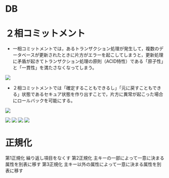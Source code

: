 # DB


# ２相コミットメント
- 一相コミットメントでは，あるトランザクション処理が発生して，複数のデータベースが更新されたときに片方がエラーを起こしてしまうと，更新処理に矛盾が起きてトランザクション処理の原則（ACID特性）である「原子性」と「一貫性」を満たさなくなってしまう。

![](../../PICTURE/DB/commit1.png)

- ２相コミットメントでは「確定することもできるし」「元に戻すこともできる」状態であるセキュア状態を作り出すことで，片方に異常が起こった場合にロールバックを可能にする。

![](../../PICTURE/DB/commit2.png)

![](../../PICTURE/DB/2Commit_01.png)
![](../../PICTURE/DB/2Commit_02.png)
![](../../PICTURE/DB/2Commit_03.png)
![](../../PICTURE/DB/2Commit_04.png)


# 正規化

第1正規化
繰り返し項目をなくす
第2正規化
主キーの一部によって一意に決まる属性を別表に移す
第3正規化
主キー以外の属性によって一意に決まる属性を別表に移す